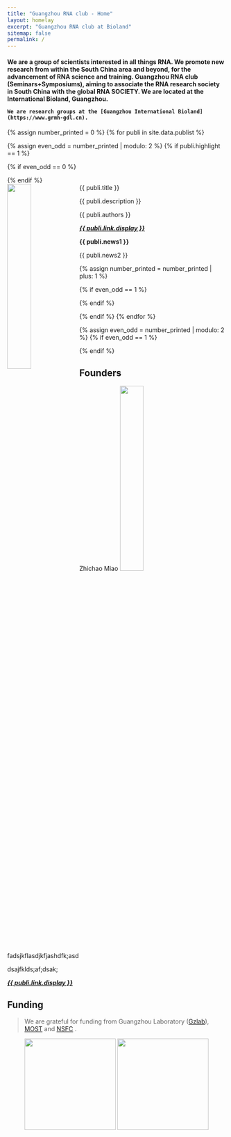 ```yaml
---
title: "Guangzhou RNA club - Home"
layout: homelay
excerpt: "Guangzhou RNA club at Bioland"
sitemap: false
permalink: /
---
```



<h4 class="small-title-b text-center mb-3">
	We are a group of scientists interested in all things RNA. We promote new research from within the South China area and beyond, for the advancement of RNA science and training. Guangzhou RNA club (Seminars+Symposiums), aiming to associate the RNA research society in South China with the global RNA SOCIETY. We are located at the International Bioland, Guangzhou.

	We are research groups at the [Guangzhou International Bioland](https://www.grmh-gdl.cn).
</h4>


{% assign number_printed = 0 %}
{% for publi in site.data.publist %}

{% assign even_odd = number_printed | modulo: 2 %}
{% if publi.highlight == 1 %}

{% if even_odd == 0 %}
<div class="row">
{% endif %}

<div class="col-sm-6 clearfix">
 <div class="well">
  <pubtit>{{ publi.title }}</pubtit>
  <img src="{{ site.url }}{{ site.baseurl }}/images/pubpic/{{ publi.image }}" class="img-responsive" width="33%" style="float: left" />
  <p>{{ publi.description }}</p>
  <p>{{ publi.authors }}</p>
  <p><em><strong><a href="{{ publi.link.url }}">{{ publi.link.display }}</a></strong></em></p>
  <p class="text-danger"><strong> {{ publi.news1 }}</strong></p>
  <p> {{ publi.news2 }}</p>
 </div>
</div>

{% assign number_printed = number_printed | plus: 1 %}

{% if even_odd == 1 %}
</div>
{% endif %}

{% endif %}
{% endfor %}

{% assign even_odd = number_printed | modulo: 2 %}
{% if even_odd == 1 %}
</div>
{% endif %}

## Founders

<div class="col-sm-6 clearfix">
 <div class="well">
  <pubtit>Zhichao Miao</pubtit>
  <img src="{{ site.url }}{{ site.baseurl }}/images/teampic/Chichau_photo.jpg" class="img-responsive" width="33%" style="float: center" />
  <p>fadsjkflasdjkfjashdfk;asd</p>
  <p>dsajfklds;af;dsak;</p>
  <p><em><strong><a href="{{ publi.link.url }}">{{ publi.link.display }}</a></strong></em></p>
 </div>
</div>

## Funding

> We are grateful for funding from Guangzhou Laboratory ([Gzlab](www.gzlab.ac.cn)), [MOST]() and [NSFC]() .

<figure class="fourth">
  <img src="{{ site.url }}{{ site.baseurl }}/images/RNA-Puzzles_logo.jpg" style="width: 210px">
  <img src="{{ site.url }}{{ site.baseurl }}/images/homepic/NSFC_logo.png" style="width: 210px">
</figure>
